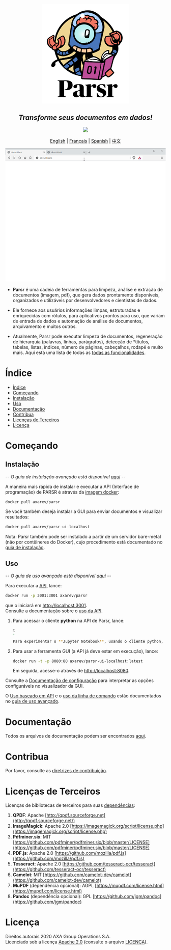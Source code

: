 <p align='center'>
  <img src="assets/logo.png" width="275"><br />
</p>

<h2 align="center"><i>Transforme seus documentos em dados!</i></h2>

<p align="center">
	<a href="https://cloud.drone.io/axa-group/Parsr"><img src="https://cloud.drone.io/api/badges/axa-group/Parsr/status.svg"></a>
</p>

<p align="center">
	<a href="README.md">English</a> |
  <a href="README_fr.md">Français</a> |  
  <a href="README_sp.md">Spanish</a> |
	<a href="README_zh-cn.md">中文</a>
</p>

<p align='center'>
  <img src="assets/demo_screen.gif">
</p>

- **Parsr** é uma cadeia de ferramentas para limpeza, análise e extração de documentos (imagem, pdf), que gera dados prontamente disponíveis, organizados e utilizáveis por desenvolvedores e cientistas de dados.

- Ele fornece aos usuários informações limpas, estruturadas e enriquecidas com rótulos, para aplicativos prontos para uso, que variam de entrada de dados e automação de análise de documentos, arquivamento e muitos outros.

- Atualmente, Parsr pode executar limpeza de documentos, regeneração de hierarquia (palavras, linhas, parágrafos), detecção de \*títulos, tabelas, listas, índices, número de páginas, cabeçalhos, rodapé e muito mais. Aqui está uma lista de todas as [todas as funcionalidades](server/src/processing/README.md#1-current-processing-modules).

# Índice

- [Índice](#índice)
- [Começando](#começando)
- [Instalação](#instalação)
- [Uso](#uso)
- [Documentação](#documentação)
- [Contribua](#contribua)
- [Licenças de Terceiros](#licenças-de-terceiros)
- [Licença](#licença)

# Começando

## Instalação

_-- O guia de instalação avançado está disponível [aqui](docs/installation.md) --_

A maneira mais rápida de instalar e executar a API (Interface de programação) de PARSR é através da [imagem docker](https://hub.docker.com/r/axarev/parsr):

```sh
docker pull axarev/parsr
```

Se você também deseja instalar a GUI para enviar documentos e visualizar resultados:

```sh
docker pull axarev/parsr-ui-localhost
```

Nota: Parsr também pode ser instalado a partir de um servidor bare-metal (não por contêineres do Docker), cujo procedimento está documentado no [guia de instalação](docs/installation.md).

## Uso

_-- O guia de uso avançado está disponível [aqui](docs/usage.md) --_

Para executar a [API](docs/api-guide.md), lance:

```sh
docker run -p 3001:3001 axarev/parsr
```

que o iniciará em [http://localhost:3001](http://localhost:3001).  
Consulte a documentação sobre o [uso da API](docs/api-guide.md).

1. Para acessar o cliente **python** na API de Parsr, lance:

   ```sh
   t
   `
   Para experimentar o **Jupyter Notebook**, usando o cliente python, vá para [demo jupyter](demo/parsr-jupyter-demo).

   ```

2. Para usar a ferramenta GUI (a API já deve estar em execução), lance:
   ```sh
   docker run -t -p 8080:80 axarev/parsr-ui-localhost:latest
   ```
   Em seguida, acesse-o através de [http://localhost:8080](http://localhost:8080).

Consulte a [Documentação de configuração](docs/configuration.md) para interpretar as opções configuráveis no visualizador da GUI.

O [Uso baseado em API](docs/usage.md#3-api) e o [uso da linha de comando](docs/usage.md#23-command-line-usage) estão documentados no [guia de uso avançado](docs/usage.md).

# Documentação

Todos os arquivos de documentação podem ser encontrados [aqui](docs/README.md).

# Contribua

Por favor, consulte as [diretrizes de contribuição](CONTRIBUTING.md).

# Licenças de Terceiros

Licenças de bibliotecas de terceiros para suas [dependências](docs/dependencies.md):

1. **QPDF**: Apache [http://qpdf.sourceforge.net](http://qpdf.sourceforge.net/)
2. **ImageMagick**: Apache 2.0 [https://imagemagick.org/script/license.php](https://imagemagick.org/script/license.php)
3. **Pdfminer.six**: MIT [https://github.com/pdfminer/pdfminer.six/blob/master/LICENSE](https://github.com/pdfminer/pdfminer.six/blob/master/LICENSE)
4. **PDF.js**: Apache 2.0 [https://github.com/mozilla/pdf.js](https://github.com/mozilla/pdf.js)
5. **Tesseract**: Apache 2.0 [https://github.com/tesseract-ocr/tesseract](https://github.com/tesseract-ocr/tesseract)
6. **Camelot**: MIT [https://github.com/camelot-dev/camelot](https://github.com/camelot-dev/camelot)
7. **MuPDF** (dependência opcional): AGPL [https://mupdf.com/license.html](https://mupdf.com/license.html)
8. **Pandoc** (dependência opcional): GPL [https://github.com/jgm/pandoc](https://github.com/jgm/pandoc)

# Licença

Direitos autorais 2020 AXA Group Operations S.A.  
Licenciado sob a licença [Apache 2.0](http://www.apache.org/licenses/LICENSE-2.0) (consulte o arquivo [LICENÇA](LICENSE)).
